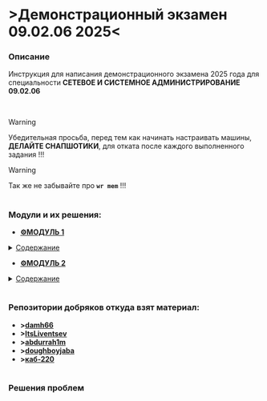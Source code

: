 # >Демонстрационный экзамен 09.02.06 2025< #




### Описание ###

Инструкция для написания демонстрационного экзамена 2025 года для специальности **СЕТЕВОЕ И СИСТЕМНОЕ АДМИНИСТРИРОВАНИЕ 09.02.06**

</br>

>[!WARNING]
>Убедительная просьба, перед тем как начинать настраивать машины, **ДЕЛАЙТЕ СНАПШОТИКИ**, для отката после каждого выполненного задания !!!

>[!WARNING]
>Так же не забывайте про **`wr mem`** !!!

#


### Модули и их решения: 

+ **[⚙️МОДУЛЬ 1](https://github.com/Flicks1383/Demo09.02.06_2025/tree/main/module1)** 
<details>
  <summary><ins>Содержание</ins></summary> 
  
  1. **[Произведите _базовую настройку_ устройств](https://github.com/Flicks1383/Demo09.02.06_2025/blob/main/module1/README.md#%EF%B8%8F-задание-1)**
  
  2. **[Настройка _ISP_](https://github.com/Flicks1383/Demo09.02.06_2025/blob/main/module1/README.md#%EF%B8%8F-задание-2)**
  
  3. **[Создание _ЛОКАЛЬНЫХ_ учетных записей](https://github.com/Flicks1383/Demo09.02.06_2025/blob/main/module1/README.md#%EF%B8%8F-задание-3)**
  
  4. **[Настройте на интерфейсе _HQ-RTR_ в сторону офиса _HQ_ виртуальный коммутатор](https://github.com/Flicks1383/Demo09.02.06_2025/blob/main/module1/README.md#-задание-4)**
   
  5. **[Настройка безопасного удаленного доступа на серверах _HQ-SRV_ и _BR-SRV_](https://github.com/Flicks1383/Demo09.02.06_2025/blob/main/module1/README.md#%EF%B8%8F-задание-5)**
  
  6. **[Между офисами _HQ_ и _BR_ необходимо сконфигурировать _IP-туннель_](https://github.com/Flicks1383/Demo09.02.06_2025/blob/main/module1/README.md#%EF%B8%8F-задание-6)**

  7. **[Обеспечьте _ДИНАМИЧЕСКУЮ МАРШРУТИЗАЦИЮ_](https://github.com/Flicks1383/Demo09.02.06_2025/blob/main/module1/README.md#%EF%B8%8F-задание-7)**

  8. **[Настройка _ДИНАМИЧЕСКОЙ ТРАНСЛЯЦИИ АДРЕСОВ_](https://github.com/Flicks1383/Demo09.02.06_2025/blob/main/module1/README.md#%EF%B8%8F-задание-8)**

  9. **[Настройка _ПРОТОКОЛА ДИНАМИЧЕСКОЙ КОНФИГУРАЦИИ ХОСТОВ_]()**

  10. **[Настройка _DNS для офисов HQ и BR_]()**

  11. **[Настройте _ЧАСОВОЙ ПОЯС_ на всех устройствах, согласно месту проведения экзамена]()**
    
  </details>

+ **[⚙️МОДУЛЬ 2](https://github.com/Flicks1383/Demo09.02.06_2025/tree/main/module2)**
<details>
  <summary><ins>Содержание</ins></summary>

1. **[Настройте доменный контроллер _SAMBA_ на машине _BR-SRV_](https://github.com/Flicks1383/Demo09.02.06_2025/tree/main/module2#настройте-доменный-контроллер-samba-на-машине-br-srv)**
    
2. **[Сконфигурируйте _ФАЙЛОВОЕ ХРАНИЛИЩЕ_](https://github.com/Flicks1383/Demo09.02.06_2025/tree/main/module2#сконфигурируйте-файловое-хранилище)**

3. **[Настройте службу сетевого времени на базе сервиса _CHRONY_](https://github.com/Flicks1383/Demo09.02.06_2025/tree/main/module2#настройте-службу-сетевого-времени-на-базе-сервиса-chrony)**

4. **[Сконфигурируйте _ANSIBLE_ на сервере BR-SRV](https://github.com/Flicks1383/Demo09.02.06_2025/tree/main/module2#сконфигурируйте-ansible-на-сервере-br-srv)**
    
5. **[Развертывание приложений в _DOCKER_ на сервере BR-SRV](https://github.com/Flicks1383/Demo09.02.06_2025/tree/main/module2#развертывание-приложений-в-docker-на-сервере-br-srv)**
    
6. **[На маршрутизаторах сконфигурируйте _СТАТИЧЕСКУЮ ТРАНСЛЯЦИЮ ПОРТОВ_](https://github.com/Flicks1383/Demo09.02.06_2025/blob/main/module2/README.md#на-маршрутизаторах-сконфигурируйте-статическую-трансляцию-портов)**

7. **[Запустите сервис _MOODLE_ на сервере _HQ-SRV_:](https://github.com/Flicks1383/Demo09.02.06_2025/blob/main/module2/README.md#запустите-сервис-moodle-на-сервере-hq-srv)**

8. **[Настройте веб-сервер _NGINX_ как обратный _ПРОКСИ-СЕРВЕР_ на _HQ-RTR_](https://github.com/Flicks1383/Demo09.02.06_2025/blob/main/module2/README.md#настройте-веб-сервер-nginx-как-обратный-прокси-сервер-на-hq-rtr)**

9. **[Удобным способом установите приложение _Яндекс Браузере_ для организаций на _HQ-CLI_](https://github.com/Flicks1383/Demo09.02.06_2025/blob/main/module2/README.md#удобным-способом-установите-приложение-яндекс-браузере-для-организаций-на-hq-cli)**
  </details>

#



### Репозитории добряков откуда взят материал:
+ **>[damh66](https://github.com/damh66/demo2025)**
+ **>[ItsLiventsev](https://github.com/ItsLiventsev/NetSys_Demo_2025?tab=readme-ov-file)**
+ **>[abdurrah1m](https://github.com/abdurrah1m/DEMO2025/blob/main/README.md)**
+ **>[doughboyjaba](https://github.com/doughboyjaba/demo25)**
+ **>[каб-220](http://каб-220.рф/ru/demo-2025/modul-1/modul-1-1)**

#



### Решения проблем
